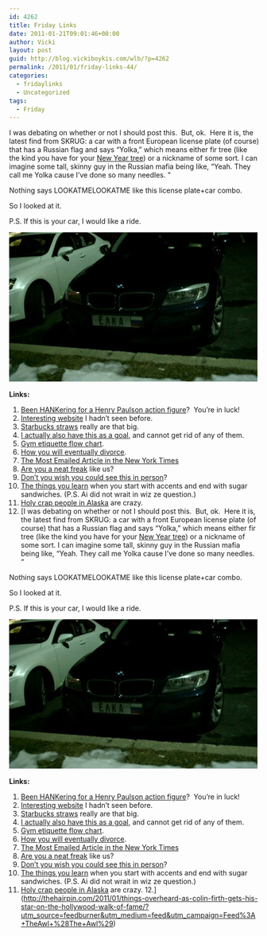 ```yaml
---
id: 4262
title: Friday Links
date: 2011-01-21T09:01:46+00:00
author: Vicki
layout: post
guid: http://blog.vickiboykis.com/wlb/?p=4262
permalink: /2011/01/friday-links-44/
categories:
  - fridaylinks
  - Uncategorized
tags:
  - Friday
---
```

I was debating on whether or not I should post this.  But, ok.  Here it is, the latest find from SKRUG: a car with a front European license plate (of course) that has a Russian flag and says &#8220;Yolka,&#8221; which means either fir tree (like the kind you have for your [New Year tree](http://blog.vickiboykis.com/wlb/2010/12/20/russian-new-year-crib-notes/)) or a nickname of some sort. I can imagine some tall, skinny guy in the Russian mafia being like, &#8220;Yeah. They call me Yolka cause I&#8217;ve done so many needles. &#8221;

Nothing says LOOKATMELOOKATME like this license plate+car combo.

So I looked at it.

P.S. If this is your car, I would like a ride.

[<img class="aligncenter size-full wp-image-4260" title="wpid-IMAG0572.jpg" src="https://raw.githubusercontent.com/veekaybee/wlb/gh-pages/assets/images/2011/01/wpid-IMAG0572.jpg" alt="" width="500" height="300" />](https://raw.githubusercontent.com/veekaybee/wlb/gh-pages/assets/images/2011/01/wpid-IMAG0572.jpg)

**Links:**

  1. [Been HANKering for a Henry Paulson action figure](http://www.thatsmyface.com/index.php?page=shop.product_details&product_id=71&flypage=flypage.ilvm_grey.tpl&pop=0&option=com_virtuemart&Itemid=33&vmcchk=1&Itemid=33)?  You&#8217;re in luck!
  2. [Interesting website](http://goodmenproject.com/) I hadn&#8217;t seen before.
  3. [Starbucks straws](http://www.fastcompany.com/files/feature-68-China-2.jpg) really are that big.
  4. [I actually also have this as a goal](http://www.tabletmag.com/arts-and-culture/56009/paper-plans/), and cannot get rid of any of them.
  5. [Gym etiquette flow chart](http://www.slate.com/id/2281368/?from=rss).
  6. [How you will eventually divorce](http://www.dailymail.co.uk/femail/article-1348308/Couples-argue-312-year-likely-8pm-10-minutes.html?ITO=1490).
  7. [The Most Emailed Article in the New York Times](http://www.theawl.com/2011/01/the-most-emailed-new-york-times-article-ever?utm_source=feedburner&utm_medium=feed&utm_campaign=Feed%3A+TheAwl+%28The+Awl%29)
  8. [Are you a neat freak](http://www.rimarama.com/2011/01/did-you-make-your-bed-this-morning.html) like us?
  9. [Don&#8217;t you wish you could see this in person](http://design-milk.com/folly-by-beth-katleman/?utm_source=feedburner&utm_campaign=Feed%3A+design-milk+%28Design+Milk%29)?
 10. [The things you learn](http://www.askamanager.org/2011/01/coworkers-cant-see-past-my-russian-accent.html) when you start with accents and end with sugar sandwiches. (P.S. Ai did not wrait in wiz ze question.)
 11. [Holy crap people in Alaska](http://www.treppenwitz.com/2011/01/not-feeling-much-much-of-a-pioneer-anymore.html) are crazy.
 12. [I was debating on whether or not I should post this.  But, ok.  Here it is, the latest find from SKRUG: a car with a front European license plate (of course) that has a Russian flag and says &#8220;Yolka,&#8221; which means either fir tree (like the kind you have for your [New Year tree](http://blog.vickiboykis.com/wlb/2010/12/20/russian-new-year-crib-notes/)) or a nickname of some sort. I can imagine some tall, skinny guy in the Russian mafia being like, &#8220;Yeah. They call me Yolka cause I&#8217;ve done so many needles. &#8221;

Nothing says LOOKATMELOOKATME like this license plate+car combo.

So I looked at it.

P.S. If this is your car, I would like a ride.

[<img class="aligncenter size-full wp-image-4260" title="wpid-IMAG0572.jpg" src="https://raw.githubusercontent.com/veekaybee/wlb/gh-pages/assets/images/2011/01/wpid-IMAG0572.jpg" alt="" width="500" height="300" />](https://raw.githubusercontent.com/veekaybee/wlb/gh-pages/assets/images/2011/01/wpid-IMAG0572.jpg)

**Links:**

  1. [Been HANKering for a Henry Paulson action figure](http://www.thatsmyface.com/index.php?page=shop.product_details&product_id=71&flypage=flypage.ilvm_grey.tpl&pop=0&option=com_virtuemart&Itemid=33&vmcchk=1&Itemid=33)?  You&#8217;re in luck!
  2. [Interesting website](http://goodmenproject.com/) I hadn&#8217;t seen before.
  3. [Starbucks straws](http://www.fastcompany.com/files/feature-68-China-2.jpg) really are that big.
  4. [I actually also have this as a goal](http://www.tabletmag.com/arts-and-culture/56009/paper-plans/), and cannot get rid of any of them.
  5. [Gym etiquette flow chart](http://www.slate.com/id/2281368/?from=rss).
  6. [How you will eventually divorce](http://www.dailymail.co.uk/femail/article-1348308/Couples-argue-312-year-likely-8pm-10-minutes.html?ITO=1490).
  7. [The Most Emailed Article in the New York Times](http://www.theawl.com/2011/01/the-most-emailed-new-york-times-article-ever?utm_source=feedburner&utm_medium=feed&utm_campaign=Feed%3A+TheAwl+%28The+Awl%29)
  8. [Are you a neat freak](http://www.rimarama.com/2011/01/did-you-make-your-bed-this-morning.html) like us?
  9. [Don&#8217;t you wish you could see this in person](http://design-milk.com/folly-by-beth-katleman/?utm_source=feedburner&utm_campaign=Feed%3A+design-milk+%28Design+Milk%29)?
 10. [The things you learn](http://www.askamanager.org/2011/01/coworkers-cant-see-past-my-russian-accent.html) when you start with accents and end with sugar sandwiches. (P.S. Ai did not wrait in wiz ze question.)
 11. [Holy crap people in Alaska](http://www.treppenwitz.com/2011/01/not-feeling-much-much-of-a-pioneer-anymore.html) are crazy.
 12.](http://thehairpin.com/2011/01/things-overheard-as-colin-firth-gets-his-star-on-the-hollywood-walk-of-fame/?utm_source=feedburner&utm_medium=feed&utm_campaign=Feed%3A+TheAwl+%28The+Awl%29)